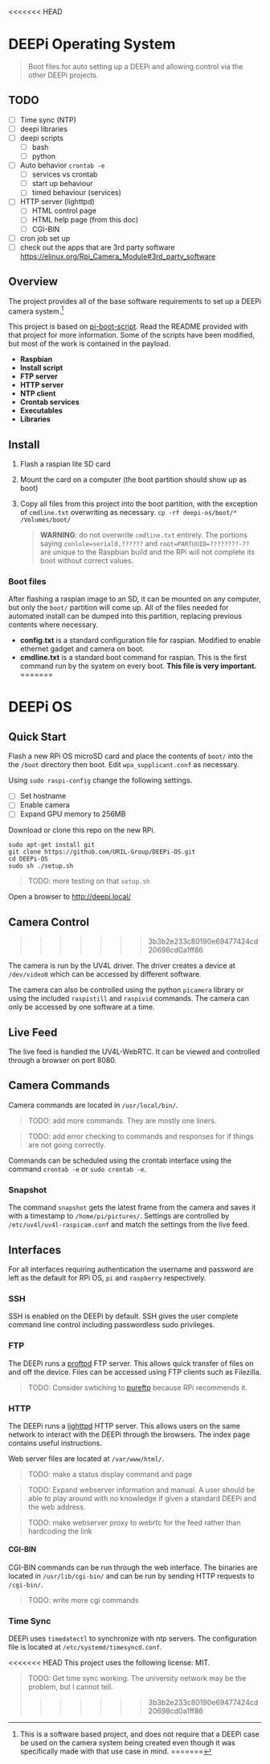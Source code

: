 <<<<<<< HEAD
# DEEPi Operating System #
> Boot files for auto setting up a DEEPi and allowing control via the
> other DEEPi projects.

## TODO ##

<!-- TODO: this needs a contents file -->

<!-- TODO: pull some stuff in the payload stuff to seperate projects
and have a script that pulls everything together always downloading
the latest version.-->

<!-- TODO: look into sub repositories with git -->

<!-- TODO: auto-installed
https://github.com/silvanmelchior/RPi_Cam_Web_Interface 
--> 

<!--but change a few settings, like save point, ftp, default
configs. Nice if i could make my changes while still being able to
download the latest version and auto install from the git server-->

<!-- TODO: need a way to search for enabled DEEPis -->

<!-- TOOD include network set up for usb hot plug -->

* [ ] Time sync (NTP)
* [ ] deepi libraries
* [ ] deepi scripts
  * [ ] bash
  * [ ] python
* [ ] Auto behavior ```crontab -e```
  * [ ] services vs crontab
  * [ ] start up behaviour 
  * [ ] timed behaviour (services)
* [ ] HTTP server (lighttpd) 
  * [ ] HTML control page
  * [ ] HTML help page (from this doc)
  * [ ] CGI-BIN
* [ ] cron job set up
* [ ] check out the apps that are 3rd party software
  https://elinux.org/Rpi_Camera_Module#3rd_party_software

## Overview ##

The project provides all of the base software requirements to set up a
DEEPi camera system.[^1] <!-- TOOD: link to the deepi project -->

This project is based on
[pi-boot-script](https://gitlab.com/JimDanner/pi-boot-script/tree/master). Read
the README provided with that project for more information.  Some of
the scripts have been modified, but most of the work is contained in
the payload.

  * **Raspbian**
  * **Install script**
  * **FTP server**
  * **HTTP server**
  * **NTP client**
  * **Crontab services**
  * **Executables**
  * **Libraries**

## Install ##

  1. Flash a raspian lite SD card
  2. Mount the card on a computer (the boot partition should show up
     as boot)
  3. Copy all files from this project into the boot partition, with
     the exception of `cmdline.txt` overwriting as necessary. `cp -rf
     deepi-os/boot/* /Volumes/boot/`

	 > **WARNING**: do not overwrite `cmdline.txt` entirely. The
	 > portions saying `conlole=serial0,??????` and
	 > `root=PARTUUID=????????-??` are unique to the Raspbian build
	 > and the RPi will not complete its boot without correct values.


### Boot files ###

After flashing a raspian image to an SD, it can be mounted on any
computer, but only the `boot/` partition will come up. All of the
files needed for automated install can be dumped into this partition,
replacing previous contents where necessary.

  * **config.txt** is a standard configuration file for raspian. Modified to
    enable ethernet gadget and camera on boot.
  * **cmdline.txt** is a standard boot command for raspian. This is
    the first command run by the system on every boot. **This file is
    very important.**
=======
# DEEPi OS #

## Quick Start ##

Flash a new RPi OS microSD card and place the contents of `boot/` into the
the `/boot` directory then boot. Edit `wpa_supplicant.conf` as necessary.

Using `sudo raspi-config` change the following settings.

  * [ ] Set hostname
  * [ ] Enable camera
  * [ ] Expand GPU memory to 256MB
  
Download or clone this repo on the new RPi.

```
sudo apt-get install git
git clone https://github.com/URIL-Group/DEEPi-OS.git
cd DEEPi-OS
sudo sh ./setup.sh
```

>TODO: more testing on that `setup.sh`

Open a browser to http://deepi.local/

## Camera Control ##
>>>>>>> 3b3b2e233c80190e69477424cd20698cd0a1ff86

The camera is run by the UV4L driver. The driver creates a device at
`/dev/video0` which can be accessed by different software. 

The camera can also be controlled using the python `picamera` library
or using the included `raspistill` and `raspivid` commands. The camera
can only be accessed by one software at a time. 

## Live Feed ##

The live feed is handled the UV4L-WebRTC. It can be viewed and
controlled through a browser on port 8080.

## Camera Commands ##

Camera commands are located in `/usr/local/bin/`.

> TODO: add more commands. They are mostly one liners. 

> TODO: add error checking to commands and responses for if things 
> are not going correctly.

Commands can be scheduled using the crontab interface using the
command `crontab -e` or `sudo crontab -e`.
  
### Snapshot ###

The command `snapshot` gets the latest frame from the camera and saves
it with a timestamp to `/home/pi/pictures/`. Settings are controlled
by `/etc/uv4l/uv4l-raspicam.conf` and match the settings from the live
feed.

## Interfaces ##

For all interfaces requiring authentication the username and password are
left as the default for RPi OS, `pi` and `raspberry` respectively.

### SSH ###

SSH is enabled on the DEEPi by default. SSH gives the user complete
command line control including passwordless sudo privileges.

### FTP ###

The DEEPi runs a [proftpd]() FTP server. This allows quick transfer of
files on and off the device. Files can be accessed using FTP clients
such as Filezilla.

> TODO: Consider swtiching to
> [pureftp](https://www.raspberrypi.org/documentation/remote-access/ftp.md)
> because RPi recommends it.

### HTTP ###

The DEEPi runs a [lighttpd]() HTTP server. This allows users on the same
network to interact with the DEEPi through the browsers. The index page 
contains useful instructions.

Web server files are located at `/var/www/html/`. 

> TODO: make a status display command and page

> TODO: Expand webserver information and manual. A user should be able
> to play around with no knowledge if given a standard DEEPi and the
> web address.

> TODO: make webserver proxy to webrtc for the feed rather than
> hardcoding the link

#### CGI-BIN ####

CGI-BIN commands can be run through the web interface. The binaries are 
located in `/usr/lib/cgi-bin/` and can be run by sending HTTP requests to
`/cgi-bin/`.

> TODO: write more cgi commands

### Time Sync ###

DEEPi uses `timedatectl` to synchronize with ntp servers. The configuration
file is located at `/etc/systemd/timesyncd.conf`.

<<<<<<< HEAD
This project uses the following license: MIT.

[^1]: This is a software based project, and does not require that a
    DEEPi case be used on the camera system being created even though
    it was specifically made with that use case in mind.
=======
> TODO: Get time sync working. The university network may be the
> problem, but I cannot tell.
>>>>>>> 3b3b2e233c80190e69477424cd20698cd0a1ff86
